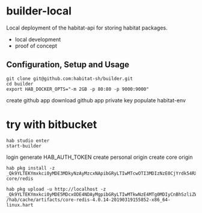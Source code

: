 # builder-local

Local deployment of the habitat-api for storing habitat packages.
* local development
* proof of concept

## Configuration, Setup and Usage

```
git clone git@github.com:habitat-sh/builder.git
cd builder
export HAB_DOCKER_OPTS="-m 2GB -p 80:80 -p 9000:9000"
```
create github app
download github app private key
populate habitat-env
# try with bitbucket

```
hab studio enter
start-builder
```

login
generate HAB_AUTH_TOKEN
create personal origin
create core origin

```
hab pkg install -z _Qk9YLTEKYmxkci0yMDE3MDkyNzAyMzcxNApibGRyLTIwMTcwOTI3MDIzNzE0CjYrdk54RXdHcFJVQ0dMa2J4WEY5TS9VcWdZMVA5TW5PClVYUWdQdG5ZRVR5bEFMaFBIZVhzR3d4M0plR2EwUHJtd1plUER6ekFkckVYTkNuZQ== core/redis

hab pkg upload -u http://localhost -z _Qk9YLTEKYmxkci0yMDE5MDcxODE4NDAyMgpibGRyLTIwMTkwNzE4MTg0MDIyCnBhSzliZW1LQXlDTGZ6bVI1WGc3QzVxRVl0S2k3VzlyCkJiWGtCSDRSTm05ZlBkclJYTEdxUlRldWlhdHNyKzdjOVA2b3NVNEtPeUxzZ1FCdw== /hab/cache/artifacts/core-redis-4.0.14-20190319155852-x86_64-linux.hart
```

